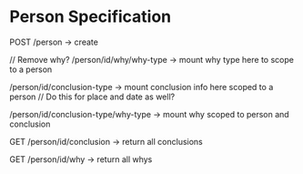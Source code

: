 # Person Specification

POST /person -> create

// Remove why?
/person/id/why/why-type -> mount why type here to scope to a person

/person/id/conclusion-type -> mount conclusion info here scoped to a person
// Do this for place and date as well?

/person/id/conclusion-type/why-type -> mount why scoped to person and conclusion

GET /person/id/conclusion -> return all conclusions

GET /person/id/why -> return all whys